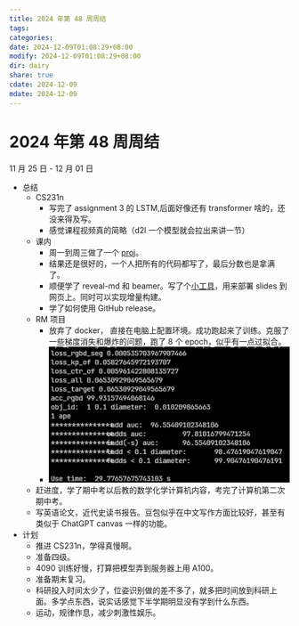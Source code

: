 ```yaml
---
title: 2024 年第 48 周周结
tags: 
categories: 
date: 2024-12-09T01:08:29+08:00
modify: 2024-12-09T01:08:29+08:00
dir: dairy
share: true
cdate: 2024-12-09
mdate: 2024-12-09
---
```


# 2024 年第 48 周周结

11 月 25 日 - 12 月 01 日

- 总结
    - CS231n
        - 写完了 assignment 3 的 LSTM,后面好像还有 transformer 啥的，还没来得及写。
        - 感觉课程视频真的简略（d2l 一个模型就会拉出来讲一节）
    - 课内
        - 周一到周三做了一个 [proj](https://github.com/WncFht/Wordle-with-Solver)。
        - 结果还是很好的，一个人把所有的代码都写了，最后分数也是拿满了。
        - 顺便学了 reveal-md 和 beamer。写了个[小工具](https://github.com/WncFht/slides)，用来部署 slides 到网页上。同时可以实现增量构建。
        - 学了如何使用 GitHub release。
    - RM 项目
        - 放弃了 docker， 直接在电脑上配置环境。成功跑起来了训练。克服了一些梯度消失和爆炸的问题，跑了 8 个 epoch，似乎有一点过拟合。
        - ![测试结果](https://raw.githubusercontent.com/WncFht/picture/main/picture/cb41a325916ee81bfadf4f70afc2c26.png)
    - 赶进度，学了期中考以后教的数学化学计算机内容，考完了计算机第二次期中考。
    - 写英语论文，近代史读书报告。豆包似乎在中文写作方面比较好，甚至有类似于 ChatGPT canvas 一样的功能。
- 计划
    - 推进 CS231n，学得真慢啊。
    - 准备四级。
    - 4090 训练好慢，打算把模型弄到服务器上用 A100。
    - 准备期末复习。
    - 科研投入时间太少了，位姿识别做的差不多了，就多把时间放到科研上面。多学点东西，说实话感觉下半学期明显没有学到什么东西。
    - 运动，规律作息，减少刺激性娱乐。
